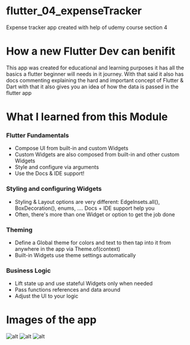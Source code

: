 # flutter_04_expenseTracker

Expense tracker app created with help of udemy course section 4

# How a new Flutter Dev can benifit

This app was created for educational and learning purposes it has all the basics a flutter beginner will needs in it journey.
With that said it also has docs commenting explaining the hard and important concept of Flutter & Dart with that it also gives you an idea of how the data is passed in the flutter app

# What I learned from this Module

### Flutter Fundamentals

- Compose UI from built-in and custom Widgets
- Custom Widgets are also composed from built-in and other custom Widgets
- Style and configure via arguments
- Use the Docs & IDE support!

### Styling and configuring Widgets

- Styling & Layout options are very different: EdgeInsets.all(), BoxDecoration(), enums, .... Docs + IDE support help you
- Often, there's more than one Widget or option to get the job done

### Theming

- Define a Global theme for colors and text to then tap into it from anywhere in the app via Theme.of(context)
- Built-in Widgets use theme settings automatically

### Business Logic

- Lift state up and use stateful Widgets only when needed
- Pass functions references and data around
- Adjust the UI to your logic

# Images of the app
![alt](https://github.com/Abood2284/Images/blob/main/flutter_04_expenseTracker/1.png)
![alt](https://github.com/Abood2284/Images/blob/main/flutter_04_expenseTracker/2.png)
![alt](https://github.com/Abood2284/Images/blob/main/flutter_04_expenseTracker/3.png)